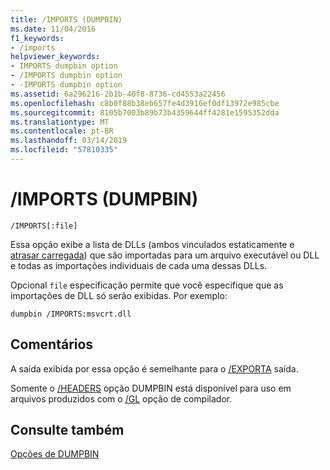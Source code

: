 ```yaml
---
title: /IMPORTS (DUMPBIN)
ms.date: 11/04/2016
f1_keywords:
- /imports
helpviewer_keywords:
- IMPORTS dumpbin option
- /IMPORTS dumpbin option
- -IMPORTS dumpbin option
ms.assetid: 6a296216-2b1b-40f8-8736-cd4553a22456
ms.openlocfilehash: c8b0f88b38eb657fe4d3916ef0df13972e985cbe
ms.sourcegitcommit: 8105b7003b89b73b4359644ff4281e1595352dda
ms.translationtype: MT
ms.contentlocale: pt-BR
ms.lasthandoff: 03/14/2019
ms.locfileid: "57810335"
---
```

# <a name="imports-dumpbin"></a>/IMPORTS (DUMPBIN)

```
/IMPORTS[:file]
```

Essa opção exibe a lista de DLLs (ambos vinculados estaticamente e [atrasar carregada](linker-support-for-delay-loaded-dlls.md)) que são importadas para um arquivo executável ou DLL e todas as importações individuais de cada uma dessas DLLs.

Opcional `file` especificação permite que você especifique que as importações de DLL só serão exibidas. Por exemplo:

```
dumpbin /IMPORTS:msvcrt.dll
```

## <a name="remarks"></a>Comentários

A saída exibida por essa opção é semelhante para o [/EXPORTA](dash-exports.md) saída.

Somente o [/HEADERS](headers.md) opção DUMPBIN está disponível para uso em arquivos produzidos com o [/GL](gl-whole-program-optimization.md) opção de compilador.

## <a name="see-also"></a>Consulte também

[Opções de DUMPBIN](dumpbin-options.md)
